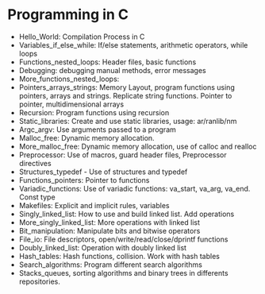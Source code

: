  <h1>Programming in C</h1>

- Hello_World: Compilation Process in C
- Variables_if_else_while: If/else statements, arithmetic operators, while loops
- Functions_nested_loops: Header files, basic functions
- Debugging: debugging manual methods, error messages
- More_functions_nested_loops: 
- Pointers_arrays_strings: Memory Layout, program functions using pointers, arrays and strings. Replicate string functions.                              Pointer to pointer, multidimensional arrays
- Recursion: Program functions using recursion
- Static_libraries: Create and use static libraries, usage: ar/ranlib/nm
- Argc_argv: Use arguments passed to a program
- Malloc_free: Dynamic memory allocation. 
- More_malloc_free: Dynamic memory allocation, use of calloc and realloc
- Preprocessor: Use of macros, guard header files, Preprocessor directives
- Structures_typedef - Use of structures and typedef
- Functions_pointers: Pointer to functions
- Variadic_functions: Use of variadic functions: va_start, va_arg, va_end. Const type
- Makefiles: Explicit and implicit rules, variables
- Singly_linked_list: How to use and build linked list. Add operations
- More_singly_linked_list: More operations with linked list
- Bit_manipulation: Manipulate bits and bitwise operators
- File_io: File descriptors, open/write/read/close/dprintf functions
- Doubly_linked_list: Operation with doubly linked list
- Hash_tables: Hash functions, collision. Work with hash tables
- Search_algorithms: Program different search algorithms
- Stacks_queues, sorting algorithms and binary trees in differents repositories. 
